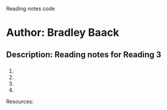 Reading notes code

# Author: Bradley Baack

## Description: Reading notes for Reading 3

### 


1)  

2) 

3)  

4) 


Resources: 
